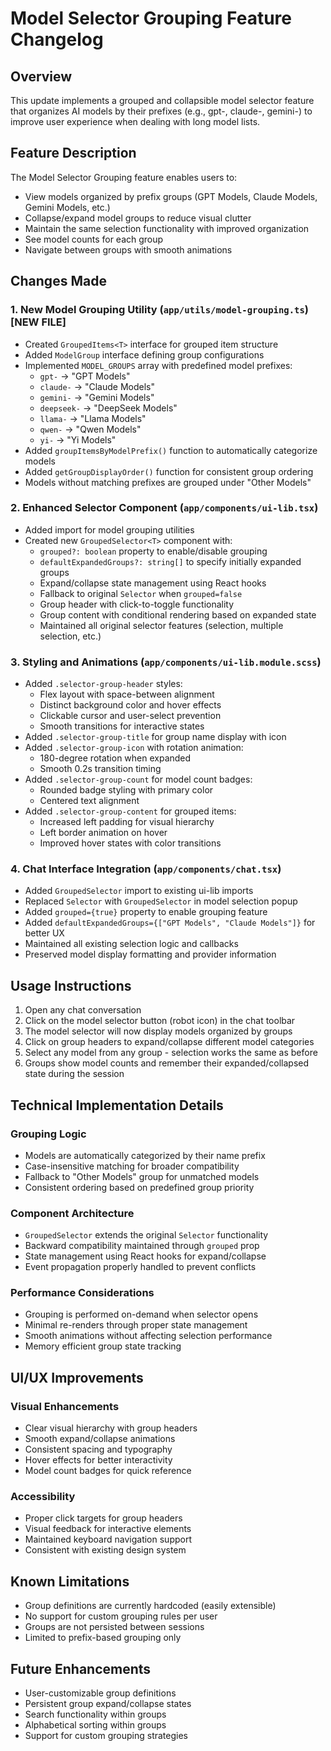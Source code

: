 # Model Selector Grouping Feature Changelog

## Overview
This update implements a grouped and collapsible model selector feature that organizes AI models by their prefixes (e.g., gpt-, claude-, gemini-) to improve user experience when dealing with long model lists.

## Feature Description
The Model Selector Grouping feature enables users to:
- View models organized by prefix groups (GPT Models, Claude Models, Gemini Models, etc.)
- Collapse/expand model groups to reduce visual clutter
- Maintain the same selection functionality with improved organization
- See model counts for each group
- Navigate between groups with smooth animations

## Changes Made

### 1. New Model Grouping Utility (`app/utils/model-grouping.ts`) [NEW FILE]
- Created `GroupedItems<T>` interface for grouped item structure
- Added `ModelGroup` interface defining group configurations
- Implemented `MODEL_GROUPS` array with predefined model prefixes:
  - `gpt-` → "GPT Models"
  - `claude-` → "Claude Models" 
  - `gemini-` → "Gemini Models"
  - `deepseek-` → "DeepSeek Models"
  - `llama-` → "Llama Models"
  - `qwen-` → "Qwen Models"
  - `yi-` → "Yi Models"
- Added `groupItemsByModelPrefix()` function to automatically categorize models
- Added `getGroupDisplayOrder()` function for consistent group ordering
- Models without matching prefixes are grouped under "Other Models"

### 2. Enhanced Selector Component (`app/components/ui-lib.tsx`)
- Added import for model grouping utilities
- Created new `GroupedSelector<T>` component with:
  - `grouped?: boolean` property to enable/disable grouping
  - `defaultExpandedGroups?: string[]` to specify initially expanded groups
  - Expand/collapse state management using React hooks
  - Fallback to original `Selector` when `grouped=false`
  - Group header with click-to-toggle functionality
  - Group content with conditional rendering based on expanded state
  - Maintained all original selector features (selection, multiple selection, etc.)

### 3. Styling and Animations (`app/components/ui-lib.module.scss`)
- Added `.selector-group-header` styles:
  - Flex layout with space-between alignment
  - Distinct background color and hover effects
  - Clickable cursor and user-select prevention
  - Smooth transitions for interactive states
- Added `.selector-group-title` for group name display with icon
- Added `.selector-group-icon` with rotation animation:
  - 180-degree rotation when expanded
  - Smooth 0.2s transition timing
- Added `.selector-group-count` for model count badges:
  - Rounded badge styling with primary color
  - Centered text alignment
- Added `.selector-group-content` for grouped items:
  - Increased left padding for visual hierarchy
  - Left border animation on hover
  - Improved hover states with color transitions

### 4. Chat Interface Integration (`app/components/chat.tsx`)
- Added `GroupedSelector` import to existing ui-lib imports
- Replaced `Selector` with `GroupedSelector` in model selection popup
- Added `grouped={true}` property to enable grouping feature
- Added `defaultExpandedGroups={["GPT Models", "Claude Models"]}` for better UX
- Maintained all existing selection logic and callbacks
- Preserved model display formatting and provider information

## Usage Instructions

1. Open any chat conversation
2. Click on the model selector button (robot icon) in the chat toolbar
3. The model selector will now display models organized by groups
4. Click on group headers to expand/collapse different model categories
5. Select any model from any group - selection works the same as before
6. Groups show model counts and remember their expanded/collapsed state during the session

## Technical Implementation Details

### Grouping Logic
- Models are automatically categorized by their name prefix
- Case-insensitive matching for broader compatibility
- Fallback to "Other Models" group for unmatched models
- Consistent ordering based on predefined group priority

### Component Architecture
- `GroupedSelector` extends the original `Selector` functionality
- Backward compatibility maintained through `grouped` prop
- State management using React hooks for expand/collapse
- Event propagation properly handled to prevent conflicts

### Performance Considerations
- Grouping is performed on-demand when selector opens
- Minimal re-renders through proper state management
- Smooth animations without affecting selection performance
- Memory efficient group state tracking

## UI/UX Improvements

### Visual Enhancements
- Clear visual hierarchy with group headers
- Smooth expand/collapse animations
- Consistent spacing and typography
- Hover effects for better interactivity
- Model count badges for quick reference

### Accessibility
- Proper click targets for group headers
- Visual feedback for interactive elements
- Maintained keyboard navigation support
- Consistent with existing design system

## Known Limitations
- Group definitions are currently hardcoded (easily extensible)
- No support for custom grouping rules per user
- Groups are not persisted between sessions
- Limited to prefix-based grouping only

## Future Enhancements
- User-customizable group definitions
- Persistent group expand/collapse states
- Search functionality within groups
- Alphabetical sorting within groups
- Support for custom grouping strategies